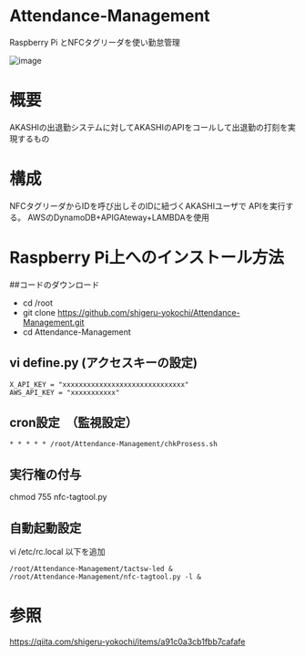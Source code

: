 # Attendance-Management
Raspberry Pi とNFCタグリーダを使い勤怠管理


![image](https://user-images.githubusercontent.com/12773136/43672910-aad60824-97f3-11e8-8200-b27eb52755a3.jpg)

# 概要

AKASHIの出退勤システムに対してAKASHIのAPIをコールして出退勤の打刻を実現するもの

# 構成
NFCタグリーダからIDを呼び出しそのIDに紐づくAKASHIユーザで
APIを実行する。
AWSのDynamoDB+APIGAteway+LAMBDAを使用


# Raspberry Pi上へのインストール方法

##コードのダウンロード

- cd /root
- git clone https://github.com/shigeru-yokochi/Attendance-Management.git
- cd Attendance-Management

## vi define.py  (アクセスキーの設定)

```
X_API_KEY = "xxxxxxxxxxxxxxxxxxxxxxxxxxxxxx"
AWS_API_KEY = "xxxxxxxxxxx"
```

## cron設定　（監視設定）

```
* * * * * /root/Attendance-Management/chkProsess.sh
```

## 実行権の付与
chmod 755 nfc-tagtool.py 


## 自動起動設定

vi /etc/rc.local
以下を追加

```
/root/Attendance-Management/tactsw-led &
/root/Attendance-Management/nfc-tagtool.py -l &
```


# 参照
https://qiita.com/shigeru-yokochi/items/a91c0a3cb1fbb7cafafe


